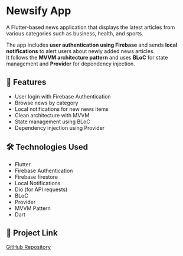 # Newsify App

A Flutter-based news application that displays the latest articles from various categories such as business, health, and sports.

The app includes **user authentication using Firebase** and sends **local notifications** to alert users about newly added news articles.  
It follows the **MVVM architecture pattern** and uses **BLoC** for state management and **Provider** for dependency injection.

## 🚀 Features

- User login with Firebase Authentication
- Browse news by category
- Local notifications for new news items
- Clean architecture with MVVM
- State management using BLoC
- Dependency injection using Provider

## 🛠️ Technologies Used

- Flutter
- Firebase Authentication
- Firebase firestore
- Local Notifications
- Dio (for API requests)
- BLoC
- Provider
- MVVM Pattern
- Dart

## 🔗 Project Link

[GitHub Repository](https://github.com/mariam280/newsify_app)
